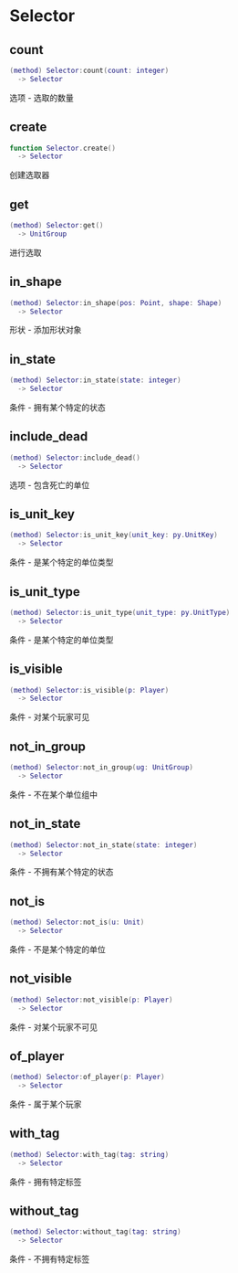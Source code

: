 # Selector

## count

```lua
(method) Selector:count(count: integer)
  -> Selector
```

 选项 - 选取的数量
## create

```lua
function Selector.create()
  -> Selector
```

 创建选取器
## get

```lua
(method) Selector:get()
  -> UnitGroup
```

 进行选取
## in_shape

```lua
(method) Selector:in_shape(pos: Point, shape: Shape)
  -> Selector
```

 形状 - 添加形状对象
## in_state

```lua
(method) Selector:in_state(state: integer)
  -> Selector
```

 条件 - 拥有某个特定的状态
## include_dead

```lua
(method) Selector:include_dead()
  -> Selector
```

 选项 - 包含死亡的单位
## is_unit_key

```lua
(method) Selector:is_unit_key(unit_key: py.UnitKey)
  -> Selector
```

 条件 - 是某个特定的单位类型
## is_unit_type

```lua
(method) Selector:is_unit_type(unit_type: py.UnitType)
  -> Selector
```

 条件 - 是某个特定的单位类型
## is_visible

```lua
(method) Selector:is_visible(p: Player)
  -> Selector
```

 条件 - 对某个玩家可见
## not_in_group

```lua
(method) Selector:not_in_group(ug: UnitGroup)
  -> Selector
```

 条件 - 不在某个单位组中
## not_in_state

```lua
(method) Selector:not_in_state(state: integer)
  -> Selector
```

 条件 - 不拥有某个特定的状态
## not_is

```lua
(method) Selector:not_is(u: Unit)
  -> Selector
```

 条件 - 不是某个特定的单位
## not_visible

```lua
(method) Selector:not_visible(p: Player)
  -> Selector
```

 条件 - 对某个玩家不可见
## of_player

```lua
(method) Selector:of_player(p: Player)
  -> Selector
```

 条件 - 属于某个玩家
## with_tag

```lua
(method) Selector:with_tag(tag: string)
  -> Selector
```

 条件 - 拥有特定标签
## without_tag

```lua
(method) Selector:without_tag(tag: string)
  -> Selector
```

 条件 - 不拥有特定标签

